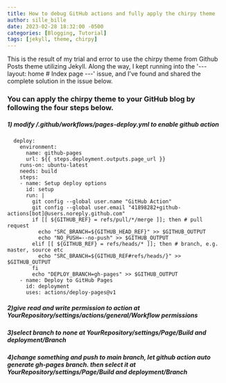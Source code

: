 ```yaml
---
title: How to debug GitHub actions and fully apply the chirpy theme
author: sille_bille
date: 2023-02-28 18:32:00 -0500
categories: [Blogging, Tutorial]
tags: [jekyll, theme, chirpy]
---
```



This is the result of my trial and error to use the chirpy theme from Github Posts theme utilizing Jekyll. Along the way, I kept running into the '--- layout: home # Index page ---' issue, and I've found and shared the complete solution in the issue below.

### You can apply the chirpy theme to your GitHub blog by following the four steps below.

##### 1) modify /.github/workflows/pages-deploy.yml to enable github action


```console
  deploy:
    environment:
      name: github-pages
      url: ${{ steps.deployment.outputs.page_url }}
    runs-on: ubuntu-latest
    needs: build
    steps:
    - name: Setup deploy options
      id: setup
      run: |
        git config --global user.name "GitHub Action"
        git config --global user.email "41898282+github-actions[bot]@users.noreply.github.com"
        if [[ ${GITHUB_REF} = refs/pull/*/merge ]]; then # pull request
          echo "SRC_BRANCH=${GITHUB_HEAD_REF}" >> $GITHUB_OUTPUT
          echo "NO_PUSH=--no-push" >> $GITHUB_OUTPUT
        elif [[ ${GITHUB_REF} = refs/heads/* ]]; then # branch, e.g. master, source etc
          echo "SRC_BRANCH=${GITHUB_REF#refs/heads/}" >> $GITHUB_OUTPUT
        fi
        echo "DEPLOY_BRANCH=gh-pages" >> $GITHUB_OUTPUT
    - name: Deploy to GitHub Pages
      id: deployment
      uses: actions/deploy-pages@v1
 ```

##### 2)give read and write permission to action at YourRepository/settings/actions/general/Workflow permissions

##### 3)select branch to none at YourRepository/settings/Page/Build and deployment/Branch

##### 4)change something and push to main branch, let github action auto generate gh-pages branch. then select it at YourRepository/settings/Page/Build and deployment/Branch
